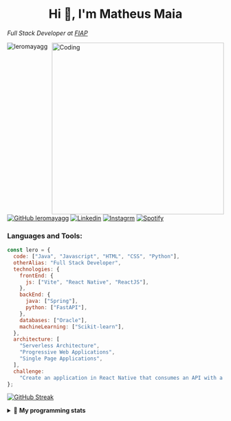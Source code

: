 


<h1 align="center">Hi 👋, I'm Matheus Maia</h1>
<p><em>Full Stack Developer at <a href="https://www.fiap.com.br">FIAP</a></em></p>
<img align="right" alt="Coding" width="400" src="https://i.pinimg.com/originals/6a/72/7f/6a727fbad9da6105c529b6a9dacd2826.gif">

<p align="left"> <img src="https://komarev.com/ghpvc/?username=leromayagg&label=Profile%20views&color=0e75b6&style=flat" alt="leromayagg" /> </p>

[![GitHub leromayagg](https://img.shields.io/badge/Github-000000?logo=github&logoColor=white&style=for-the-badge)](https://github.com/leromayagg)
[![Linkedin](https://img.shields.io/badge/LinkedIn-000000?logo=linkedin&logoColor=white&style=for-the-badge)](https://linkedin.com/in/matheus-maia-ba982a266/)
[![Instagrm](https://img.shields.io/badge/Instagram-000000?logo=instagram&logoColor=white&style=for-the-badge)](https://www.instagram.com/leromayamdm/)
[![Spotify](https://img.shields.io/badge/Spotify-000000?logo=instagram&logoColor=white&style=for-the-badge)](https://open.spotify.com/user/leromayamdm)


<h3 align="left">Languages and Tools:</h3>

```javascript
const lero = {
  code: ["Java", "Javascript", "HTML", "CSS", "Python"],
  otherAlias: "Full Stack Developer",
  technologies: {
    frontEnd: {
      js: ["Vite", "React Native", "ReactJS"],
    },
    backEnd: {
      java: ["Spring"],
      python: ["FastAPI"],
    },
    databases: ["Oracle"],
    machineLearning: ["Scikit-learn"],
  },
  architecture: [
    "Serverless Architecture",
    "Progressive Web Applications",
    "Single Page Applications",
  ],
  challenge:
    "Create an application in React Native that consumes an API with a backend",
};
```

[![GitHub Streak](https://streak-stats.demolab.com?user=leromayagg&theme=violet-punch&locale=pt_BR)](https://git.io/streak-stats)


<details> 
 <summary>🤖 <b>My programming stats</b></summary>
<br>
<!--START_SECTION:waka-->

```txt
JavaScript        1 hr 37 mins    ████████████████████████▒   97.48 %
Groovy            1 min           ▒░░░░░░░░░░░░░░░░░░░░░░░░   01.10 %
Cocoa             0 secs          ░░░░░░░░░░░░░░░░░░░░░░░░░   00.45 %
Objective-C       0 secs          ░░░░░░░░░░░░░░░░░░░░░░░░░   00.37 %
CocoaPods         0 secs          ░░░░░░░░░░░░░░░░░░░░░░░░░   00.30 %
```

<!--END_SECTION:waka-->
